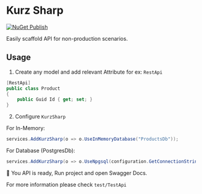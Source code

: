 # Kurz Sharp

[![NuGet Publish](https://github.com/ahmad2smile/KurzSharp/actions/workflows/publish.yml/badge.svg?branch=master&event=release)](https://github.com/ahmad2smile/KurzSharp/actions/workflows/publish.yml)

Easily scaffold API for non-production scenarios.

## Usage

1. Create any model and add relevant Attribute for ex: `RestApi`

```csharp
[RestApi]
public class Product
{
    public Guid Id { get; set; }
}
```

2. Configure `KurzSharp`

For In-Memory:

```csharp
services.AddKurzSharp(o => o.UseInMemoryDatabase("ProductsDb"));
```

For Database (PostgresDb):

```csharp
services.AddKurzSharp(o => o.UseNpgsql(configuration.GetConnectionString("ProductsDb")));
```

🎉 You API is ready, Run project and open Swagger Docs.

For more information please check `test/TestApi`